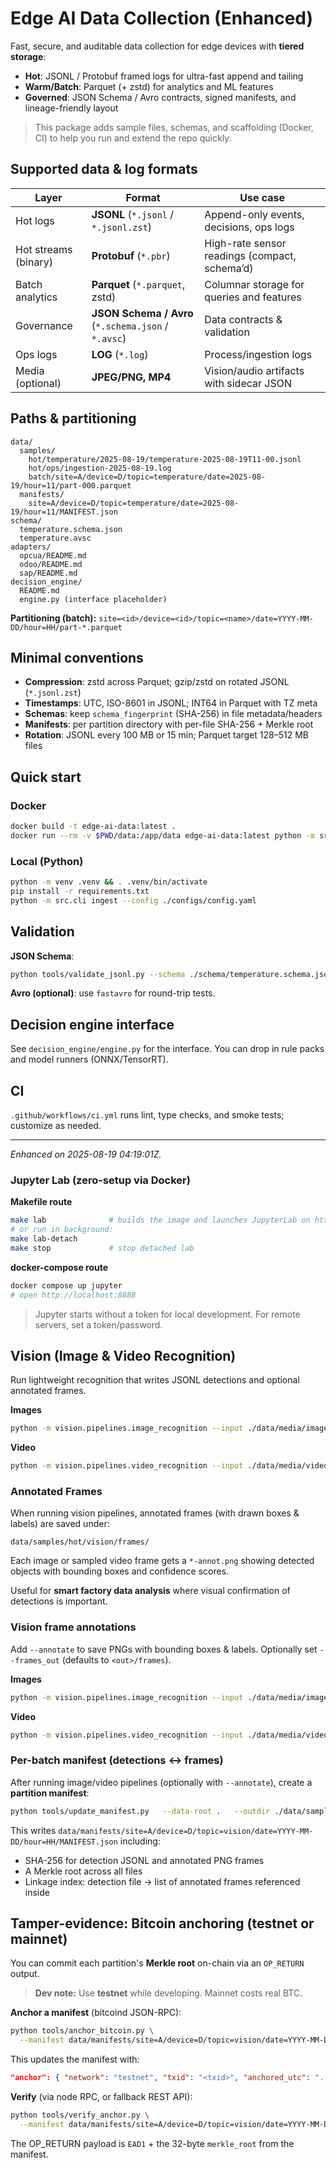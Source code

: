 # Edge AI Data Collection (Enhanced)

Fast, secure, and auditable data collection for edge devices with **tiered storage**:
- **Hot**: JSONL / Protobuf framed logs for ultra-fast append and tailing
- **Warm/Batch**: Parquet (+ zstd) for analytics and ML features
- **Governed**: JSON Schema / Avro contracts, signed manifests, and lineage-friendly layout

> This package adds sample files, schemas, and scaffolding (Docker, CI) to help you run and extend the repo quickly.

## Supported data & log formats

| Layer | Format | Use case |
|---|---|---|
| Hot logs | **JSONL** (`*.jsonl` / `*.jsonl.zst`) | Append-only events, decisions, ops logs |
| Hot streams (binary) | **Protobuf** (`*.pbr`) | High-rate sensor readings (compact, schema’d) |
| Batch analytics | **Parquet** (`*.parquet`, zstd) | Columnar storage for queries and features |
| Governance | **JSON Schema / Avro** (`*.schema.json` / `*.avsc`) | Data contracts & validation |
| Ops logs | **LOG** (`*.log`) | Process/ingestion logs |
| Media (optional) | **JPEG/PNG, MP4** | Vision/audio artifacts with sidecar JSON |

## Paths & partitioning

```
data/
  samples/
    hot/temperature/2025-08-19/temperature-2025-08-19T11-00.jsonl
    hot/ops/ingestion-2025-08-19.log
    batch/site=A/device=D/topic=temperature/date=2025-08-19/hour=11/part-000.parquet
  manifests/
    site=A/device=D/topic=temperature/date=2025-08-19/hour=11/MANIFEST.json
schema/
  temperature.schema.json
  temperature.avsc
adapters/
  opcua/README.md
  odoo/README.md
  sap/README.md
decision_engine/
  README.md
  engine.py (interface placeholder)
```

**Partitioning (batch):** `site=<id>/device=<id>/topic=<name>/date=YYYY-MM-DD/hour=HH/part-*.parquet`

## Minimal conventions
- **Compression**: zstd across Parquet; gzip/zstd on rotated JSONL (`*.jsonl.zst`)
- **Timestamps**: UTC, ISO-8601 in JSONL; INT64 in Parquet with TZ meta
- **Schemas**: keep `schema_fingerprint` (SHA-256) in file metadata/headers
- **Manifests**: per partition directory with per-file SHA-256 + Merkle root
- **Rotation**: JSONL every 100 MB or 15 min; Parquet target 128–512 MB files

## Quick start

### Docker
```bash
docker build -t edge-ai-data:latest .
docker run --rm -v $PWD/data:/app/data edge-ai-data:latest python -m src.cli ingest --config ./configs/example.yaml
```

### Local (Python)
```bash
python -m venv .venv && . .venv/bin/activate
pip install -r requirements.txt
python -m src.cli ingest --config ./configs/config.yaml
```

## Validation

**JSON Schema**:
```bash
python tools/validate_jsonl.py --schema ./schema/temperature.schema.json --input ./data/samples/hot/temperature/2025-08-19/temperature-2025-08-19T04-00.jsonl
```

**Avro (optional)**: use `fastavro` for round-trip tests.

## Decision engine interface

See `decision_engine/engine.py` for the interface. You can drop in rule packs and model runners (ONNX/TensorRT).

## CI

`.github/workflows/ci.yml` runs lint, type checks, and smoke tests; customize as needed.

---

*Enhanced on 2025-08-19 04:19:01Z.*


### Jupyter Lab (zero-setup via Docker)

**Makefile route**
```bash
make lab              # builds the image and launches JupyterLab on http://localhost:8888
# or run in background:
make lab-detach
make stop             # stop detached lab
```

**docker-compose route**
```bash
docker compose up jupyter
# open http://localhost:8888
```

> Jupyter starts without a token for local development. For remote servers, set a token/password.



## Vision (Image & Video Recognition)

Run lightweight recognition that writes JSONL detections and optional annotated frames.

**Images**
```bash
python -m vision.pipelines.image_recognition --input ./data/media/images --out ./data/samples/hot/vision
```

**Video**
```bash
python -m vision.pipelines.video_recognition --input ./data/media/video/sample.mp4 --out ./data/samples/hot/vision --every_ms 500
```



### Annotated Frames

When running vision pipelines, annotated frames (with drawn boxes & labels) are saved under:

```
data/samples/hot/vision/frames/
```

Each image or sampled video frame gets a `*-annot.png` showing detected objects with bounding boxes and confidence scores.

Useful for **smart factory data analysis** where visual confirmation of detections is important.



### Vision frame annotations

Add `--annotate` to save PNGs with bounding boxes & labels. Optionally set `--frames_out` (defaults to `<out>/frames`).

**Images**
```bash
python -m vision.pipelines.image_recognition --input ./data/media/images   --out ./data/samples/hot/vision --annotate --frames_out ./data/samples/hot/vision/frames
```

**Video**
```bash
python -m vision.pipelines.video_recognition --input ./data/media/video/sample.mp4   --out ./data/samples/hot/vision --every_ms 500 --annotate --frames_out ./data/samples/hot/vision/frames
```


### Per-batch manifest (detections ↔ frames)

After running image/video pipelines (optionally with `--annotate`), create a **partition manifest**:

```bash
python tools/update_manifest.py   --data-root .   --outdir ./data/samples/hot/vision   --site A --device D --topic vision   --date $(date +%F) --hour $(date +%H)
```

This writes `data/manifests/site=A/device=D/topic=vision/date=YYYY-MM-DD/hour=HH/MANIFEST.json` including:
- SHA-256 for detection JSONL and annotated PNG frames
- A Merkle root across all files
- Linkage index: detection file → list of annotated frames referenced inside


## Tamper-evidence: Bitcoin anchoring (testnet or mainnet)

You can commit each partition's **Merkle root** on-chain via an `OP_RETURN` output.

> **Dev note:** Use **testnet** while developing. Mainnet costs real BTC.

**Anchor a manifest** (bitcoind JSON-RPC):
```bash
python tools/anchor_bitcoin.py \
  --manifest data/manifests/site=A/device=D/topic=vision/date=YYYY-MM-DD/hour=HH/MANIFEST.json \  --network testnet \  --rpc-url http://127.0.0.1:18332 \  --rpc-user <user> --rpc-pass <pass> \  --wallet <wallet_name> \  --fee-satvB 10
```

This updates the manifest with:
```json
"anchor": { "network": "testnet", "txid": "<txid>", "anchored_utc": "...", "op_return_hex": "EAD1<merkle_root>" }
```

**Verify** (via node RPC, or fallback REST API):
```bash
python tools/verify_anchor.py \
  --manifest data/manifests/site=A/device=D/topic=vision/date=YYYY-MM-DD/hour=HH/MANIFEST.json \  --network testnet \  --rpc-url http://127.0.0.1:18332 --rpc-user <user> --rpc-pass <pass> --wallet <wallet_name>
```

The OP_RETURN payload is `EAD1` + the 32-byte `merkle_root` from the manifest.
